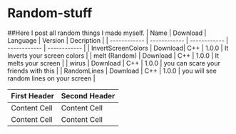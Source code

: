 # Random-stuff

##Here I post all random things I made myself.
| Name | Download | Language | Version | Decription |
| ------------ | ------------ | ------------ | ------------ | ------------ |
| InvertScreenColors | Download| C++ | 1.0.0 | It Inverts your screen colors |
| melt (Random) | Download | C++ | 1.0.0 | It melts your screen |
| wirus | Download | C++ | 1.0.0 | you can scare your friends with this | 
| RandomLines | Download | C++ | 1.0.0 | you will see random lines on your screen |




| First Header  | Second Header |
| ------------- | ------------- |
| Content Cell  | Content Cell  |
| Content Cell  | Content Cell  |
